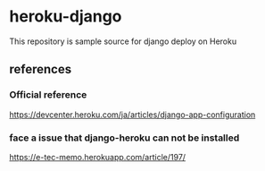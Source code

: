 # heroku-django
This repository is sample source for django deploy on Heroku


## references
### Official reference
https://devcenter.heroku.com/ja/articles/django-app-configuration

### face a issue that django-heroku can not be installed
https://e-tec-memo.herokuapp.com/article/197/

